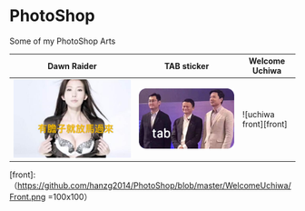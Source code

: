 # PhotoShop
Some of my PhotoShop Arts


|Dawn Raider|TAB sticker|Welcome Uchiwa|
|-----------|-----------|--------------|
|![lin photo][lin]|![TAB sticker][TAB]|![uchiwa front][front]|

[lin]:https://github.com/hanzg2014/PhotoShop/blob/master/DawnRaider/parody2.JPG
[TAB]:https://github.com/hanzg2014/PhotoShop/blob/master/TAB/tab_1.png
[front]:（https://github.com/hanzg2014/PhotoShop/blob/master/WelcomeUchiwa/Front.png =100x100）
